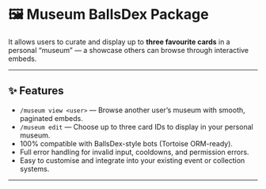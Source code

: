 # 🖼️ Museum BallsDex Package

It allows users to curate and display up to **three favourite cards** in a personal “museum” — a showcase others can browse through interactive embeds.

---

## ✨ Features

- `/museum view <user>` — Browse another user’s museum with smooth, paginated embeds.  
- `/museum edit` — Choose up to three card IDs to display in your personal museum.  
- 100% compatible with BallsDex-style bots (Tortoise ORM-ready).  
- Full error handling for invalid input, cooldowns, and permission errors.  
- Easy to customise and integrate into your existing event or collection systems.

---
